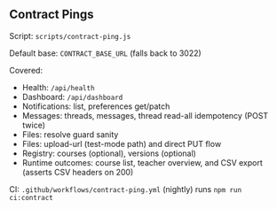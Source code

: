## Contract Pings

Script: `scripts/contract-ping.js`

Default base: `CONTRACT_BASE_URL` (falls back to 3022)

Covered:
- Health: `/api/health`
- Dashboard: `/api/dashboard`
- Notifications: list, preferences get/patch
- Messages: threads, messages, thread read-all idempotency (POST twice)
- Files: resolve guard sanity
- Files: upload-url (test-mode path) and direct PUT flow
- Registry: courses (optional), versions (optional)
- Runtime outcomes: course list, teacher overview, and CSV export (asserts CSV headers on 200)

CI: `.github/workflows/contract-ping.yml` (nightly) runs `npm run ci:contract`


